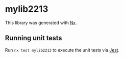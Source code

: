 # mylib2213

This library was generated with [Nx](https://nx.dev).

## Running unit tests

Run `nx test mylib2213` to execute the unit tests via [Jest](https://jestjs.io).
